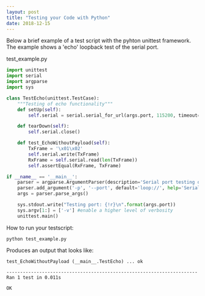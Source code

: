 ```yaml
---
layout: post
title: "Testing your Code with Python"
date: 2018-12-15
---
```


Below a brief example of a test script with the pyhton unittest framework. The example shows a 'echo' loopback test of the serial port.

test_example.py
```python
import unittest
import serial
import argparse
import sys

class TestEcho(unittest.TestCase):
    """Testing of echo functionality"""
    def setUp(self):
        self.serial = serial.serial_for_url(args.port, 115200, timeout=1)

    def tearDown(self):
        self.serial.close()

    def test_EchoWithoutPayload(self):
        TxFrame = '\x01\x02'
        self.serial.write(TxFrame)
        RxFrame = self.serial.read(len(TxFrame))
        self.assertEqual(RxFrame, TxFrame)

if __name__ == '__main__':
    parser = argparse.ArgumentParser(description='Serial port testing demo')
    parser.add_argument('-p', '--port', default='loop://', help='Serial tport to test')
    args = parser.parse_args()

    sys.stdout.write("Testing port: {!r}\n".format(args.port))
    sys.argv[1:] = ['-v'] #enable a higher level of verbosity
    unittest.main()
```


How to run your testscript:
```
python test_example.py
```

Produces an output that looks like:
```
test_EchoWithoutPayload (__main__.TestEcho) ... ok

----------------------------------------------------------------------
Ran 1 test in 0.011s

OK
```
